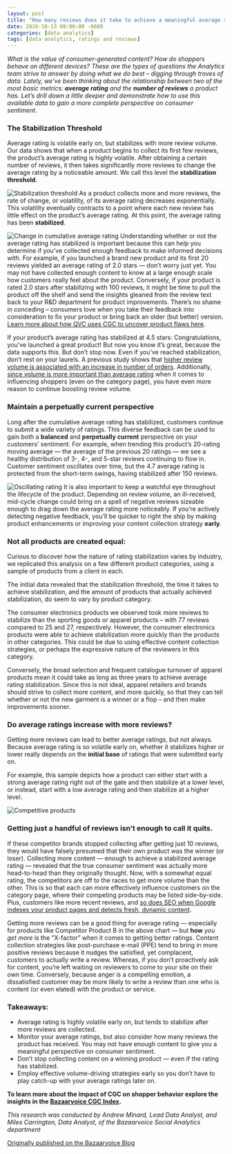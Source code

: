 ```yaml
---
layout: post
title: "How many reviews does it take to achieve a meaningful average rating?"
date: 2016-10-13 08:00:00 -0600
categories: [data analytics]
tags: [data analytics, ratings and reviews]
---
```

_What is the value of consumer-generated content? How do shoppers behave on different devices? These are the types of questions the Analytics team strive to answer by doing what we do best – digging through troves of data. Lately, we’ve been thinking about the relationship between two of the most basic metrics: **average rating** and the **number of reviews** a product has. Let’s drill down a little deeper and demonstrate how to use this available data to gain a more complete perspective on consumer sentiment._

### The Stabilization Threshold

Average rating is volatile early on, but stabilizes with more review volume. Our data shows that when a product begins to collect its first few reviews, the product’s average rating is highly volatile. After obtaining a certain number of reviews, it then takes significantly more reviews to change the average rating by a noticeable amount. We call this level the **stabilization threshold**.

![Stabilization threshold](/images/SA_BlogPost_Charts-01.png)
As a product collects more and more reviews, the rate of change, or volatility, of its average rating decreases exponentially. This volatility eventually contracts to a point where each new review has little effect on the product’s average rating. At this point, the average rating has been **stabilized**.

![Change in cumulative average rating](/images/SA_BlogPost_Charts-02.png)
Understanding whether or not the average rating has stabilized is important because this can help you determine if you’ve collected enough feedback to make informed decisions with. For example, if you launched a brand new product and its first 20 reviews yielded an average rating of 2.0 stars — don’t worry just yet. You may not have collected enough content to know at a large enough scale how customers really feel about the product. Conversely, if your product is rated 2.0 stars after stabilizing with 100 reviews, it might be time to pull the product off the shelf and send the insights gleaned from the review text back to your R&D department for product improvements. There’s no shame in conceding – consumers love when you take their feedback into consideration to fix your product or bring back an older (but better) version. <a href="http://www.bazaarvoice.com/case-studies/Customer-opinions-help-QVC-UK-improve-products-and-sell-more.html" target="_blank">Learn more about how QVC uses CGC to uncover product flaws here</a>.

If your product’s average rating has stabilized at 4.5 stars: Congratulations, you’ve launched a great product! But now you know it’s great, because the data supports this. But don’t stop now. Even if you’ve reached stabilization, don’t rest on your laurels. A previous study shows that <a href="http://www.bazaarvoice.com/case-studies/Higher-review-volume-and-average-rating-correlate-with-order-increases.html" target="_blank">higher review volume is associated with an increase in number of orders</a>. Additionally, <a href="http://blog.bazaarvoice.com/2014/12/19/bazaarvoice-served-2-9-billion-review-impressions-black-friday-cyber-monday/" target="_blank">since volume is more important than average rating</a> when it comes to influencing shoppers (even on the category page), you have even more reason to continue boosting review volume.

### Maintain a perpetually current perspective

Long after the cumulative average rating has stabilized, customers continue to submit a wide variety of ratings. This diverse feedback can be used to gain both a **balanced** and **perpetually current** perspective on your customers’ sentiment. For example, when trending this product’s 20-rating moving average — the average of the previous 20 ratings — we see a healthy distribution of 3-, 4-, and 5-star reviews continuing to flow in. Customer sentiment oscillates over time, but the 4.7 average rating is protected from the short-term swings, having stabilized after 150 reviews.

![Oscillating rating](/images/SA_BlogPost_Charts-03.png)
It is also important to keep a watchful eye throughout the lifecycle of the product. Depending on review volume, an ill-received, mid-cycle change could bring on a spell of negative reviews sizeable enough to drag down the average rating more noticeably. If you’re actively detecting negative feedback, you’ll be quicker to right the ship by making product enhancements or improving your content collection strategy **early**.

### Not all products are created equal:
Curious to discover how the nature of rating stabilization varies by industry, we replicated this analysis on a few different product categories, using a sample of products from a client in each.

The initial data revealed that the stabilization threshold, the time it takes to achieve stabilization, and the amount of products that actually achieved stabilization, do seem to vary by product category.

The consumer electronics products we observed took more reviews to stabilize than the sporting goods or apparel products – with 77 reviews compared to 25 and 27, respectively. However, the consumer electronics products were able to achieve stabilization more quickly than the products in other categories. This could be due to using effective content collection strategies, or perhaps the expressive nature of the reviewers in this category.

Conversely, the broad selection and frequent catalogue turnover of apparel products mean it could take as long as three years to achieve average rating stabilization. Since this is not ideal, apparel retailers and brands should strive to collect more content, and more quickly, so that they can tell whether or not the new garment is a winner or a flop – and then make improvements sooner.

### Do average ratings increase with more reviews?
Getting more reviews can lead to better average ratings, but not always. Because average rating is so volatile early on, whether it stabilizes higher or lower really depends on the **initial base** of ratings that were submitted early on.

For example, this sample depicts how a product can either start with a strong average rating right out of the gate and then stabilize at a lower level, or instead, start with a low average rating and then stabilize at a higher level.

![Competitive products](/images/SA_BlogPost_Charts-04.png)

### Getting just a handful of reviews isn’t enough to call it quits.

If these competitor brands stopped collecting after getting just 10 reviews, they would have falsely presumed that their own product was the winner (or loser). Collecting more content — enough to achieve a stabilized average rating — revealed that the true consumer sentiment was actually more head-to-head than they originally thought. Now, with a somewhat equal rating, the competitors are off to the races to get more volume than the other. This is so that each can more effectively influence customers on the category page, where their competing products may be listed side-by-side. Plus, customers like more recent reviews, and <a href="http://www.bazaarvoice.com/case-studies/Spotlights-extends-SEO-benefits-of-Ratings--Reviews-to-category-like-pages.html" target="_blank">so does SEO when Google indexes your product pages and detects fresh, dynamic content</a>.

Getting more reviews can be a good thing for average rating — especially for products like Competitor Product B in the above chart — but **how** _you get more_ is the “X-factor” when it comes to getting better ratings. Content collection strategies like post-purchase e-mail (PPE) tend to bring in more positive reviews because it nudges the satisfied, yet complacent, customers to actually write a review. Whereas, if you don’t proactively ask for content, you’re left waiting on reviewers to come to your site on their own time. Conversely, because anger is a compelling emotion, a dissatisfied customer may be more likely to write a review than one who is content (or even elated) with the product or service.

### Takeaways:
* Average rating is highly volatile early on, but tends to stabilize after more reviews are collected.
* Monitor your average ratings, but also consider how many reviews the product has received. You may not have enough content to give you a meaningful perspective on consumer sentiment.
* Don’t stop collecting content on a winning product — even if the rating has stabilized.
* Employ effective volume-driving strategies early so you don’t have to play catch-up with your average ratings later on.

**To learn more about the impact of CGC on shopper behavior explore the insights in the <a href="http://www.bazaarvoice.com/cgcindex/" target="_blank">Bazaarvoice CGC Index</a>.**

_This research was conducted by Andrew Minard, Lead Data Analyst, and Miles Carrington, Data Analyst, of the Bazaarvoice Social Analytics department_

<a href="http://blog.bazaarvoice.com/2016/10/13/many-reviews-take-achieve-meaningful-average-rating/" target="_blank" title="Bazaarvoice Blog">Originally published on the Bazaarvoice Blog</a>
